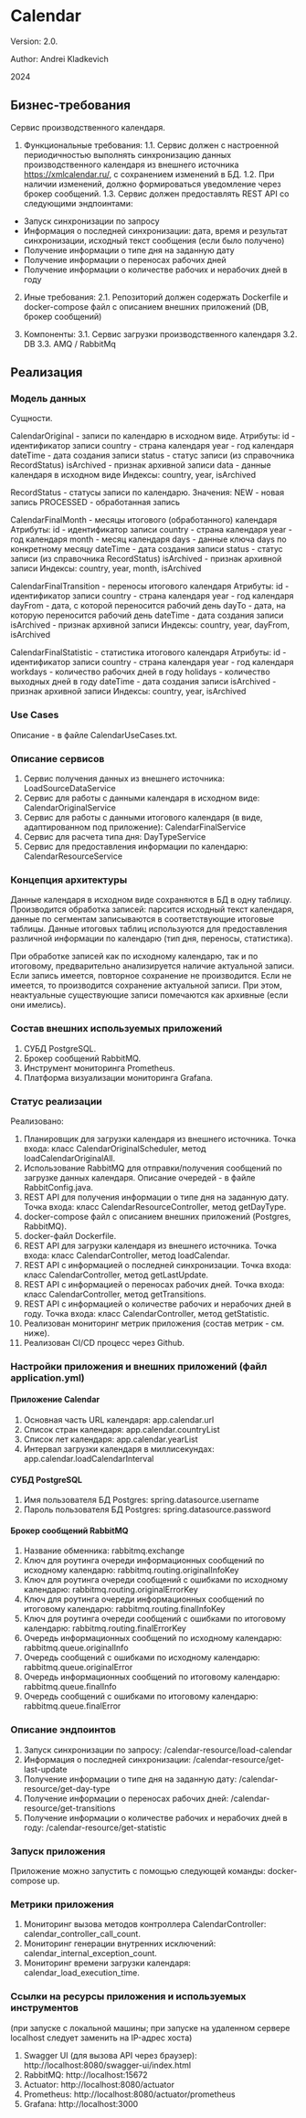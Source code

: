 # Calendar

Version: 2.0.

Author: Andrei Kladkevich

2024

## Бизнес-требования
Сервис производственного календаря.

1) Функциональные требования:
1.1. Сервис должен с настроенной периодичностью выполнять синхронизацию данных производственного календаря из внешнего источника https://xmlcalendar.ru/, с сохранением изменений в БД.
1.2. При наличии изменений, должно формироваться уведомление через брокер сообщений.
1.3. Сервис должен предоставлять REST API со следующими эндпоинтами:
- Запуск синхронизации по запросу
- Информация о последней синхронизации: дата, время и результат синхронизации, исходный текст сообщения (если было получено)
- Получение информации о типе дня на заданную дату
- Получение информации о переносах рабочих дней
- Получение информации о количестве рабочих и нерабочих дней в году

2) Иные требования:
2.1. Репозиторий должен содержать Dockerfile и docker-compose файл с описанием внешних приложений (DB, брокер сообщений)

3) Компоненты:
3.1. Сервис загрузки производственного календаря
3.2. DB
3.3. AMQ / RabbitMq

## Реализация

### Модель данных
Сущности.

CalendarOriginal - записи по календарю в исходном виде.
Атрибуты:
  id - идентификатор записи
  country - страна календаря
  year - год календаря
  dateTime - дата создания записи
  status - статус записи (из справочника RecordStatus)
  isArchived - признак архивной записи
  data - данные календаря в исходном виде
Индексы:
  country, year, isArchived
  
RecordStatus - статусы записи по календарю.
Значения:
  NEW - новая запись
  PROCESSED - обработанная запись
  
CalendarFinalMonth - месяцы итогового (обработанного) календаря
Атрибуты:
  id - идентификатор записи
  country - страна календаря
  year - год календаря
  month - месяц календаря
  days - данные ключа days по конкретному месяцу
  dateTime - дата создания записи
  status - статус записи (из справочника RecordStatus)
  isArchived - признак архивной записи
Индексы:
  country, year, month, isArchived

CalendarFinalTransition - переносы итогового календаря
Атрибуты:
  id - идентификатор записи
  country - страна календаря
  year - год календаря
  dayFrom - дата, с которой переносится рабочий день
  dayTo - дата, на которую переносится рабочий день
  dateTime - дата создания записи
  isArchived - признак архивной записи
Индексы:
  country, year, dayFrom, isArchived

CalendarFinalStatistic - статистика итогового календаря
Атрибуты:
  id - идентификатор записи
  country - страна календаря
  year - год календаря
  workdays - количество рабочих дней в году
  holidays - количество выходных дней в году
  dateTime - дата создания записи
  isArchived - признак архивной записи
Индексы:
  country, year, isArchived

### Use Cases
Описание - в файле CalendarUseCases.txt.

### Описание сервисов
1. Сервис получения данных из внешнего источника: LoadSourceDataService
2. Сервис для работы с данными календаря в исходном виде: CalendarOriginalService
3. Сервис для работы с данными итогового календаря (в виде, адаптированном под приложение): CalendarFinalService
4. Сервис для расчета типа дня: DayTypeService
5. Сервис для предоставления информации по календарю: CalendarResourceService

### Концепция архитектуры
Данные календаря в исходном виде сохраняются в БД в одну таблицу.
Производится обработка записей: парсится исходный текст календаря, данные по сегментам записываются в соответствующие итоговые таблицы.
Данные итоговых таблиц используются для предоставления различной информации по календарю (тип дня, переносы, статистика).

При обработке записей как по исходному календарю, так и по итоговому, предварительно анализируется наличие актуальной записи.
Если запись имеется, повторное сохранение не производится. Если не имеется, то производится сохранение актуальной записи.
При этом, неактуальные существующие записи помечаются как архивные (если они имелись).

### Состав внешних используемых приложений
1. СУБД PostgreSQL.
2. Брокер сообщений RabbitMQ.
3. Инструмент мониторинга Prometheus.
4. Платформа визуализации мониторинга Grafana.

### Статус реализации
Реализовано:
1. Планировщик для загрузки календаря из внешнего источника. Точка входа: класс CalendarOriginalScheduler, метод loadCalendarOriginalAll.
2. Использование RabbitMQ для отправки/получения сообщений по загрузке данных календаря. Описание очередей - в файле RabbitConfig.java.
3. REST API для получения информации о типе дня на заданную дату. Точка входа: класс CalendarResourceController, метод getDayType.
4. docker-compose файл с описанием внешних приложений (Postgres, RabbitMQ).
5. docker-файл Dockerfile.
6. REST API для загрузки календаря из внешнего источника. Точка входа: класс CalendarController, метод loadCalendar.
7. REST API с информацией о последней синхронизации. Точка входа: класс CalendarController, метод getLastUpdate.
8. REST API с информацией о переносах рабочих дней. Точка входа: класс CalendarController, метод getTransitions.
9. REST API с информацией о количестве рабочих и нерабочих дней в году. Точка входа: класс CalendarController, метод getStatistic.
10. Реализован мониторинг метрик приложения (состав метрик - см. ниже).
11. Реализован CI/CD процесс через Github.

### Настройки приложения и внешних приложений (файл application.yml)

#### Приложение Calendar
1. Основная часть URL календаря: app.calendar.url
2. Список стран календаря: app.calendar.countryList
3. Список лет календаря: app.calendar.yearList
4. Интервал загрузки календаря в миллисекундах: app.calendar.loadCalendarInterval

#### СУБД PostgreSQL
1. Имя пользователя БД Postgres: spring.datasource.username
2. Пароль пользователя БД Postgres: spring.datasource.password

#### Брокер сообщений RabbitMQ
1. Название обменника: rabbitmq.exchange
2. Ключ для роутинга очереди информационных сообщений по исходному календарю: rabbitmq.routing.originalInfoKey
3. Ключ для роутинга очереди сообщений с ошибками по исходному календарю: rabbitmq.routing.originalErrorKey
4. Ключ для роутинга очереди информационных сообщений по итоговому календарю: rabbitmq.routing.finalInfoKey
5. Ключ для роутинга очереди сообщений с ошибками по итоговому календарю: rabbitmq.routing.finalErrorKey
6. Очередь информационных сообщений по исходному календарю: rabbitmq.queue.originalInfo
7. Очередь сообщений с ошибками по исходному календарю: rabbitmq.queue.originalError
8. Очередь информационных сообщений по итоговому календарю: rabbitmq.queue.finalInfo
9. Очередь сообщений с ошибками по итоговому календарю: rabbitmq.queue.finalError

### Описание эндпоинтов
1. Запуск синхронизации по запросу: /calendar-resource/load-calendar
2. Информация о последней синхронизации: /calendar-resource/get-last-update
3. Получение информации о типе дня на заданную дату: /calendar-resource/get-day-type
4. Получение информации о переносах рабочих дней: /calendar-resource/get-transitions
5. Получение информации о количестве рабочих и нерабочих дней в году: /calendar-resource/get-statistic

### Запуск приложения
Приложение можно запустить с помощью следующей команды:
docker-compose up.

### Метрики приложения
1. Мониторинг вызова методов контроллера CalendarController: calendar_controller_call_count.
2. Мониторинг генерации внутренних исключений: calendar_internal_exception_count.
3. Мониторинг времени загрузки календаря: calendar_load_execution_time.

### Ссылки на ресурсы приложения и используемых инструментов
(при запуске с локальной машины; при запуске на удаленном сервере localhost следует заменить на IP-адрес хоста)
1. Swagger UI (для вызова API через браузер): http://localhost:8080/swagger-ui/index.html
1. RabbitMQ: http://localhost:15672
2. Actuator: http://localhost:8080/actuator
3. Prometheus: http://localhost:8080/actuator/prometheus
4. Grafana: http://localhost:3000